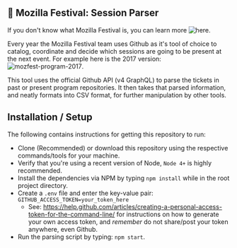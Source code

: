 ## :page_with_curl: Mozilla Festival: Session Parser

If you don't know what Mozilla Festival is, you can learn more ![here](https://mozillafestival.org/about).

Every year the Mozilla Festival team uses Github as it's tool of choice to catalog,
coordinate and decide which sessions are going to be present at the next event. For example
here is the 2017 version: ![mozfest-program-2017](https://github.com/MozillaFoundation/mozfest-program-2017).

This tool uses the official Github API (v4 GraphQL) to parse the tickets in past or present program repositories. It then takes that parsed information, and neatly formats into CSV format, for further manipulation by other tools.

## Installation / Setup

The following contains instructions for getting this repository to run:

  - Clone (Recommended) or download this repository using the respective commands/tools for your machine.
  - Verify that you're using a recent version of Node, `Node 4+` is highly recommended.
  - Install the dependencies via NPM by typing `npm install` while in the root project directory.
  - Create a `.env` file and enter the key-value pair: `GITHUB_ACCESS_TOKEN=your_token_here`
    - See: https://help.github.com/articles/creating-a-personal-access-token-for-the-command-line/ for instructions on how to generate your own access token, and *remember* do not share/post your token anywhere, even Github.
  - Run the parsing script by typing: `npm start`.
